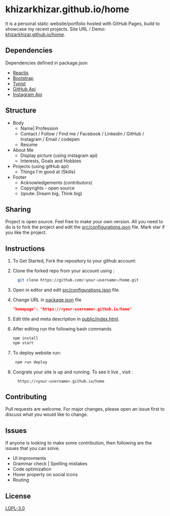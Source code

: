 # khizarkhizar.github.io/home

It is a personal static website/portfolio hosted with GitHub Pages, build to showcase my recent projects. Site URL / Demo: [khizarkhizar.github.io/home](https://khizarkhizar.github.io/).

## Dependencies

Dependencies defined in package.json

- [Reactjs](https://reactjs.org/)
- [Bootstrap](https://getbootstrap.com/)
- [Typist](https://github.com/jstejada/react-typist)
- [GitHub Api](https://developer.github.com/v3/repos/)
- [Instagram Api](https://www.instagram.com/developer/embedding/)

## Structure

- Body
  - Name| Profession
  - Contact / Follow / Find me / Facebook / Linkedin / GitHub / Instagram / Email / codepen
  - Resume
- About Me
  - Display picture (using instagram api)
  - Interests, Goals and Hobbies
- Projects (using gitHub api)
  - Things I'm good at (Skills)
- Footer
  - Acknowledgements (contributors)
  - Copyrights - open source
  - (qoute: Dream big, Think big)

## Sharing

Project is open source. Feel free to make your own version. All you need to do is to fork the project and edit the [src/configurations.json](./src/configurations.json) file. Mark star if you like the project.

## Instructions

1. To Get Started, Fork the repository to your github account:
2. Clone the forked repo from your account using :

   ```bash
     git clone https://github.com/<your-username>/home.git
   ```

3. Open in editor and edit [src/configurations.json](./src/configurations.json) file.

4. Change URL in [package.json](./package.json) file

   ```json
   "homepage": "https://<your-username>.github.io/home"
   ```

5. Edit title and meta description in [public/index.html](./public/index.html).

6. After editing run the following bash commands

   ```bash
   npm install
   npm start
   ```

7. To deploy website run:

   ```bash
    npm run deploy
   ```

8. Congrats your site is up and running. To see it live , visit :

   ```https
     https://<your-username>.github.io/home
   ```

## Contributing

Pull requests are welcome. For major changes, please open an issue first to discuss what you would like to change.

## Issues

If anyone is looking to make some contribution, then following are the issues that you can solve.

- UI improvments
- Grammar check | Spelling mistakes
- Code optimization
- Hover property on social icons
- Routing

## License

[LGPL-3.0](https://www.gnu.org/licenses/lgpl-3.0.en.html)
